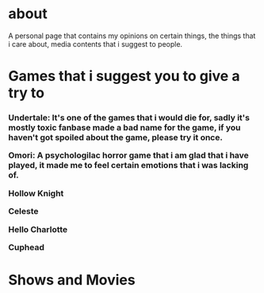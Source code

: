 # about
A personal page that contains my opinions on certain things, the things that i care about, media contents that i suggest to people.


<h1>Games that i suggest you to give a try to</h1>
<h3>Undertale: It's one of the games that i would die for, sadly it's mostly toxic fanbase made a bad name for the game, if you haven't got spoiled about the game, please try it once.

Omori: A psychologilac horror game that i am glad that i have played, it made me to feel certain emotions that i was lacking of.

Hollow Knight
  
Celeste
  
Hello Charlotte
  
Cuphead</h3>

<h1>Shows and Movies</h1>
